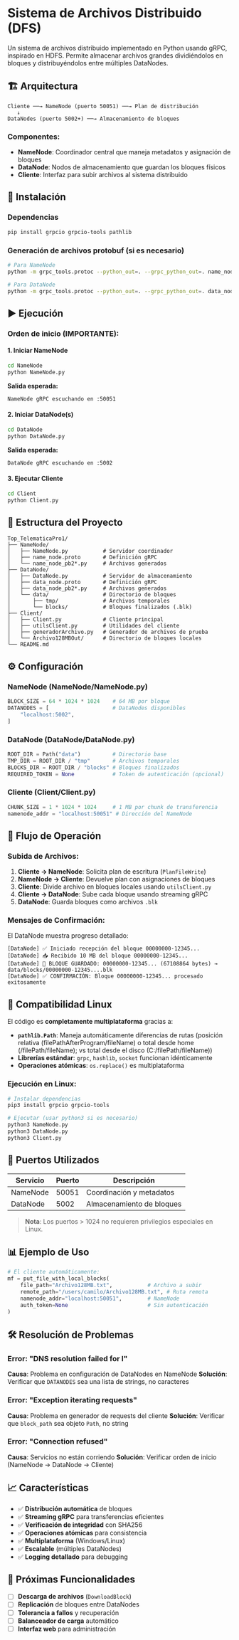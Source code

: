 # Sistema de Archivos Distribuido (DFS)

Un sistema de archivos distribuido implementado en Python usando gRPC, inspirado en HDFS. Permite almacenar archivos grandes dividiéndolos en bloques y distribuyéndolos entre múltiples DataNodes.

## 🏗️ Arquitectura

```
Cliente ──→ NameNode (puerto 50051) ──→ Plan de distribución
   ↓
DataNodes (puerto 5002+) ──→ Almacenamiento de bloques
```

### Componentes:

- **NameNode**: Coordinador central que maneja metadatos y asignación de bloques
- **DataNode**: Nodos de almacenamiento que guardan los bloques físicos
- **Cliente**: Interfaz para subir archivos al sistema distribuido

## 🚀 Instalación

### Dependencias

```bash
pip install grpcio grpcio-tools pathlib
```

### Generación de archivos protobuf (si es necesario)

```bash
# Para NameNode
python -m grpc_tools.protoc --python_out=. --grpc_python_out=. name_node.proto

# Para DataNode
python -m grpc_tools.protoc --python_out=. --grpc_python_out=. data_node.proto
```

## ▶️ Ejecución

### Orden de inicio (IMPORTANTE):

#### 1. Iniciar NameNode
```bash
cd NameNode
python NameNode.py
```
**Salida esperada:**
```
NameNode gRPC escuchando en :50051
```

#### 2. Iniciar DataNode(s)
```bash
cd DataNode
python DataNode.py
```
**Salida esperada:**
```
DataNode gRPC escuchando en :5002
```

#### 3. Ejecutar Cliente
```bash
cd Client
python Client.py
```

## 📁 Estructura del Proyecto

```
Top_TelematicaPro1/
├── NameNode/
│   ├── NameNode.py           # Servidor coordinador
│   ├── name_node.proto       # Definición gRPC
│   └── name_node_pb2*.py     # Archivos generados
├── DataNode/
│   ├── DataNode.py           # Servidor de almacenamiento
│   ├── data_node.proto       # Definición gRPC
│   ├── data_node_pb2*.py     # Archivos generados
│   └── data/                 # Directorio de bloques
│       ├── tmp/              # Archivos temporales
│       └── blocks/           # Bloques finalizados (.blk)
├── Client/
│   ├── Client.py             # Cliente principal
│   ├── utilsClient.py        # Utilidades del cliente
│   ├── generadorArchivo.py   # Generador de archivos de prueba
│   └── Archivo128MBOut/      # Directorio de bloques locales
└── README.md
```

## ⚙️ Configuración

### NameNode (NameNode/NameNode.py)
```python
BLOCK_SIZE = 64 * 1024 * 1024    # 64 MB por bloque
DATANODES = [                    # DataNodes disponibles
    "localhost:5002",
]
```

### DataNode (DataNode/DataNode.py)
```python
ROOT_DIR = Path("data")          # Directorio base
TMP_DIR = ROOT_DIR / "tmp"       # Archivos temporales
BLOCKS_DIR = ROOT_DIR / "blocks" # Bloques finalizados
REQUIRED_TOKEN = None            # Token de autenticación (opcional)
```

### Cliente (Client/Client.py)
```python
CHUNK_SIZE = 1 * 1024 * 1024     # 1 MB por chunk de transferencia
namenode_addr = "localhost:50051" # Dirección del NameNode
```

## 🔄 Flujo de Operación

### Subida de Archivos:

1. **Cliente → NameNode**: Solicita plan de escritura (`PlanFileWrite`)
2. **NameNode → Cliente**: Devuelve plan con asignaciones de bloques
3. **Cliente**: Divide archivo en bloques locales usando `utilsClient.py`
4. **Cliente → DataNode**: Sube cada bloque usando streaming gRPC
5. **DataNode**: Guarda bloques como archivos `.blk`

### Mensajes de Confirmación:

El DataNode muestra progreso detallado:
```
[DataNode] ✅ Iniciado recepción del bloque 00000000-12345...
[DataNode] 📥 Recibido 10 MB del bloque 00000000-12345...
[DataNode] 💾 BLOQUE GUARDADO: 00000000-12345... (67108864 bytes) → data/blocks/00000000-12345....blk
[DataNode] ✅ CONFIRMACIÓN: Bloque 00000000-12345... procesado exitosamente
```

## 🐧 Compatibilidad Linux

El código es **completamente multiplataforma** gracias a:

- **`pathlib.Path`**: Maneja automáticamente diferencias de rutas (posición relativa (filePathAfterProgram/fileName) o total desde home (/filePath/fileName); vs total desde el disco (C:/filePath/fileName))
- **Librerías estándar**: `grpc`, `hashlib`, `socket` funcionan idénticamente
- **Operaciones atómicas**: `os.replace()` es multiplataforma

### Ejecución en Linux:

```bash
# Instalar dependencias
pip3 install grpcio grpcio-tools

# Ejecutar (usar python3 si es necesario)
python3 NameNode.py
python3 DataNode.py  
python3 Client.py
```

## 🔧 Puertos Utilizados

| Servicio | Puerto | Descripción |
|----------|--------|-------------|
| NameNode | 50051  | Coordinación y metadatos |
| DataNode | 5002   | Almacenamiento de bloques |

> **Nota**: Los puertos > 1024 no requieren privilegios especiales en Linux.

## 📊 Ejemplo de Uso

```python
# El cliente automáticamente:
mf = put_file_with_local_blocks(
    file_path="Archivo128MB.txt",           # Archivo a subir
    remote_path="/users/camilo/Archivo128MB.txt", # Ruta remota
    namenode_addr="localhost:50051",        # NameNode
    auth_token=None                         # Sin autenticación
)
```

## 🛠️ Resolución de Problemas

### Error: "DNS resolution failed for l"
**Causa**: Problema en configuración de DataNodes en NameNode
**Solución**: Verificar que `DATANODES` sea una lista de strings, no caracteres

### Error: "Exception iterating requests"
**Causa**: Problema en generador de requests del cliente
**Solución**: Verificar que `block_path` sea objeto `Path`, no string

### Error: "Connection refused"
**Causa**: Servicios no están corriendo
**Solución**: Verificar orden de inicio (NameNode → DataNode → Cliente)

## 📈 Características

- ✅ **Distribución automática** de bloques
- ✅ **Streaming gRPC** para transferencias eficientes  
- ✅ **Verificación de integridad** con SHA256
- ✅ **Operaciones atómicas** para consistencia
- ✅ **Multiplataforma** (Windows/Linux)
- ✅ **Escalable** (múltiples DataNodes)
- ✅ **Logging detallado** para debugging

## 🔮 Próximas Funcionalidades

- [ ] **Descarga de archivos** (`DownloadBlock`)
- [ ] **Replicación** de bloques entre DataNodes
- [ ] **Tolerancia a fallos** y recuperación
- [ ] **Balanceador de carga** automático
- [ ] **Interfaz web** para administración
